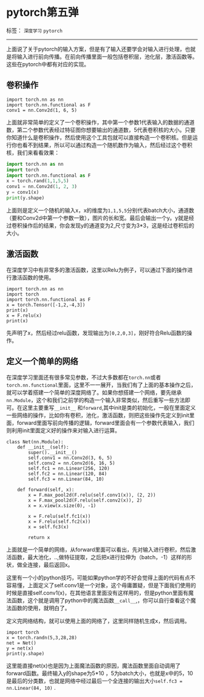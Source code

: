 ﻿# pytorch第五弹

标签： `深度学习` `pytorch`

---

上面说了关于pytorch的输入方案，但是有了输入还要学会对输入进行处理，也就是将输入进行前向传播。在前向传播里面一般包括卷积层，池化层，激活函数等。这些在pytorch中都有对应的实现。  

## 卷积操作  

```
import torch.nn as nn
import torch.nn.functional as F
conv1 = nn.Conv2d(1, 6, 5)
```  

上面就非常简单的定义了一个卷积操作，其中第一个参数1代表输入的数据的通道数，第二个参数代表经过特征图你想要输出的通道数，5代表卷积核的大小。只要你知道什么是卷积操作，然后使用这个工具包就可以直接构造一个卷积核。但是运行你也看不到结果，所以可以通过构造一个随机数作为输入，然后经过这个卷积核，我们来看看效果：  

```python
import torch.nn as nn
import torch
import torch.nn.functional as F
x = torch.rand(1,1,5,5)
conv1 = nn.Conv2d(1, 2, 3)
y = conv1(x)
print(y.shape)
```  

上面则是定义一个随机的输入x，x的维度为`1,1,5,5`分别代表batch大小，通道数（要和Conv2d中第一个参数一致），图片的长和宽。最后会输出一个y。y就是经过卷积操作后的结果，你会发现y的通道变为2,尺寸变为3*3，这是经过卷积后的大小。  

## 激活函数  

在深度学习中有非常多的激活函数，这里以Relu为例子，可以通过下面的操作进行激活函数的使用。   

```  
import torch.nn as nn
import torch
import torch.nn.functional as F
x = torch.Tensor([-1,2,-4,3])
print(x)
x = F.relu(x)
print(x)
```  
先声明了x，然后经过relu函数，发现输出为`[0,2,0,3]`，刚好符合Relu函数的操作。  

## 定义一个简单的网络  

在深度学习里面还有很多常见参数，不过大多数都在`torch.nn`或者`torch.nn.functional`里面，这里不一一展开，当我们有了上面的基本操作之后，就可以学着搭建一个简单的深度网络了。如果你想搭建一个网络，要先继承`nn.Module`，这个和我们之前学的构造一个输入非常类似，然后重写一些方法即可。在这里主要重写`__init__` 和`forward`,其中init是类的初始化，一般在里面定义一些网络的操作，比如你有卷积，池化，激活函数，则把这些操作先定义到init里面，forward里面写前向传播的逻辑，forward里面会有一个参数代表输入，我们则利用init里面定义好的操作来对输入进行运算。   

```
class Net(nn.Module):
    def __init__(self):
        super().__init__()
        self.conv1 = nn.Conv2d(3, 6, 5)
        self.conv2 = nn.Conv2d(6, 16, 5)
        self.fc1 = nn.Linear(256, 120)
        self.fc2 = nn.Linear(120, 84)
        self.fc3 = nn.Linear(84, 10)

    def forward(self, x):
        x = F.max_pool2d(F.relu(self.conv1(x)), (2, 2))
        x = F.max_pool2d(F.relu(self.conv2(x)), 2)
        x = x.view(x.size(0), -1)

        x = F.relu(self.fc1(x))
        x = F.relu(self.fc2(x))
        x = self.fc3(x)

        return x
```  

上面就是一个简单的网络，从forward里面可以看出，先对输入进行卷积，然后激活函数，最大池化，..,做特征提取，之后把x进行拉伸为（batch，-1）这样的形状，做全连接，最后返回x。  

这里有一个小的python技巧，可能如果python学的不好会觉得上面的代码有点不容易懂，上面定义了self.conv1是一个对象，这个毋庸置疑，但是下面我们使用的时候是直接self.conv1(x)，在其他语言里面没有这样用的，但是python里面有魔法函数，这个就是调用了python中的魔法函数`__call__`,，你可以自行查看这个魔法函数的使用，就明白了。  

定义完网络结构，就可以使用上面的网络了，这里同样随机生成x，然后调用。  
```
import torch
x = torch.randn(5,3,28,28)
net = Net()
y = net(x)
print(y.shape)
```
这里能直接net(x)也是因为上面魔法函数的原因，魔法函数里面自动调用了forward函数。最终输入y的shape为5*10 ，5为batch大小，也就是x中的5，10是最后的分类数，也就是网络中经过最后一个全连接的输出大小`self.fc3 = nn.Linear(84, 10)` .




